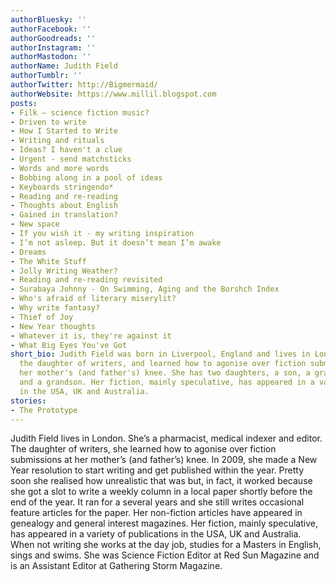 ```yaml
---
authorBluesky: ''
authorFacebook: ''
authorGoodreads: ''
authorInstagram: ''
authorMastodon: ''
authorName: Judith Field
authorTumblr: ''
authorTwitter: http://Bigmermaid/
authorWebsite: https://www.millil.blogspot.com
posts:
- Filk – science fiction music?
- Driven to write
- How I Started to Write
- Writing and rituals
- Ideas? I haven't a clue
- Urgent - send matchsticks
- Words and more words
- Bobbing along in a pool of ideas
- Keyboards stringendo*
- Reading and re-reading
- Thoughts about English
- Gained in translation?
- New space
- If you wish it - my writing inspiration
- I’m not asleep. But it doesn’t mean I’m awake
- Dreams
- The White Stuff
- Jolly Writing Weather?
- Reading and re-reading revisited
- Surabaya Johnny - On Swimming, Aging and the Borshch Index
- Who's afraid of literary miserylit?
- Why write fantasy?
- Thief of Joy
- New Year thoughts
- Whatever it is, they're against it
- What Big Eyes You've Got
short_bio: Judith Field was born in Liverpool, England and lives in London. She is
  the daughter of writers, and learned how to agonise over fiction submissions at
  her mother's (and father's) knee. She has two daughters, a son, a granddaughter
  and a grandson. Her fiction, mainly speculative, has appeared in a variety of publications
  in the USA, UK and Australia.
stories:
- The Prototype
---
```


Judith Field lives in London. She’s a pharmacist, medical indexer and editor.  The daughter of writers, she learned how to agonise over fiction submissions at her mother’s (and father’s) knee. In 2009, she made a New Year resolution to start writing and get published within the year. Pretty soon she realised how unrealistic that was but, in fact, it worked because she got a slot to write a weekly column in a local paper shortly before the end of the year. It ran for a several years and she still writes occasional feature articles for the paper. Her non-fiction articles have appeared in genealogy and general interest magazines.
Her fiction, mainly speculative, has appeared in a variety of publications in the USA, UK and Australia. When not writing she works at the day job, studies for a Masters in English, sings and swims. She was Science Fiction Editor at Red Sun Magazine and is an Assistant Editor at Gathering Storm Magazine.